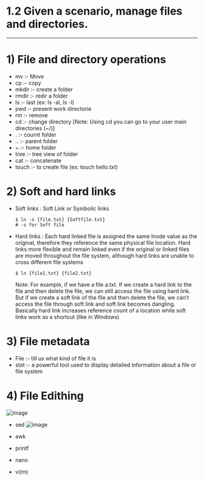 # 1.2 Given a scenario, manage files and directories.
---
# 1) File and directory operations

- mv :- Move
- cp :- copy 
- mkdir :- create a folder
- rmdir :- redir a folder
- ls :- last (ex: ls -al, ls -l)
- pwd :- present work directorie
- rm :- remove
- cd :- change directory [Note: Using cd you can go to your user main directories (~/)]
- . :- cournt folder
- .. :- parent folder
- ~  :- home folder
- tree :- tree view of folder
- cat :- concatenate
- touch :- to create file (ex: touch hello.txt)

# 2) Soft and hard links

- Soft links : Soft Link or Symbolic links
  ```
  $ ln -s {file.txt} {Softfile.txt}
  # -s for Soft file  
  ```

- Hard links : Each hard linked file is assigned the same Inode value as the original, therefore they reference the same physical file location. Hard links more flexible and remain linked even if the original or linked files are moved throughout the file system, although hard links are unable to cross different file systems
  ```
  $ ln {file1.txt} {file2.txt}
  ```
  Note: For example, if we have a file a.txt. If we create a hard link to the file and then delete the file, we can still access the file using hard link. But if we create a soft link of the file and then delete the file, we can’t access the file through soft link and soft link becomes dangling. Basically hard link increases reference count of a location while soft links work as a shortcut (like in Windows) 

# 3) File metadata

- File :- till us what kind of file it is
- stat :- a powerful tool used to display detailed information about a file or file system

# 4) File Edithing

![image](https://github.com/Bhazath/My-Linux-Notes/assets/114105507/2c066980-877d-41b0-aa78-1d59b780bc26)

- sed
![image](https://github.com/Bhazath/My-Linux-Notes/assets/114105507/50e837be-44e3-4f9b-baec-c87b6342be76)

- awk
- printf
- nano
- vi(m)
